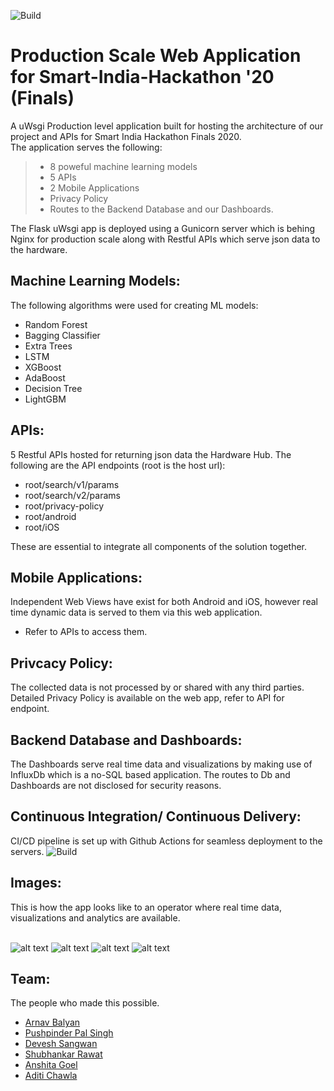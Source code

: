 ![Build](https://github.com/arnavbalyan/SIH/workflows/Python%20application/badge.svg)
<span style="color:black">
# Production Scale Web Application for Smart-India-Hackathon '20 (Finals) 
A uWsgi Production level application built for hosting the architecture of our project and APIs for Smart India Hackathon Finals 2020. <br>
The application serves the following:
> - 8 poweful machine learning models
> - 5 APIs
> - 2 Mobile Applications
> - Privacy Policy
> - Routes to the Backend Database and our Dashboards. <br>
 
The Flask uWsgi app is deployed using a Gunicorn server which is behing Nginx for production scale along with Restful APIs which serve json data to the hardware. 

## Machine Learning Models:
The following algorithms were used for creating ML models:
 - Random Forest
 - Bagging Classifier
 - Extra Trees
 - LSTM
 - XGBoost
 - AdaBoost
 - Decision Tree
 - LightGBM

## APIs: 
5 Restful APIs hosted for returning json data the Hardware Hub. The following are the API endpoints (root is the host url):
 - root/search/v1/params
 - root/search/v2/params
 - root/privacy-policy
 - root/android
 - root/iOS <br>
 
 These are essential to integrate all components of the solution together.

## Mobile Applications:
Independent Web Views have exist for both Android and iOS, however real time dynamic data is served to them via this web application.
 - Refer to APIs to access them.
 
## Privcacy Policy:
The collected data is not processed by or shared with any third parties. Detailed Privacy Policy is available on the web app, refer to API for endpoint.

## Backend Database and Dashboards:
The Dashboards serve real time data and visualizations by making use of InfluxDb which is a no-SQL based application. The routes to Db and Dashboards are not disclosed for security reasons.

## Continuous Integration/ Continuous Delivery:
CI/CD pipeline is set up with Github Actions for seamless deployment to the servers.  ![Build](https://github.com/arnavbalyan/SIH/workflows/Python%20application/badge.svg)


## Images:
This is how the app looks like to an operator where real time data, visualizations and analytics are available. 
<br/>
&nbsp;

![alt text](https://github.com/ArnavBalyan/SIH/blob/master/dashboards/sih_dashboard.png "Main Dash")
![alt text](https://github.com/ArnavBalyan/SIH/blob/master/dashboards/sih_dashboard1.png "Dash")
![alt text](https://github.com/ArnavBalyan/SIH/blob/master/dashboards/sih_dashboard2.png "Main Db")
![alt text](https://github.com/ArnavBalyan/SIH/blob/master/dashboards/sih_dashboard3.png "Db")
</span>

## Team:
The people who made this possible.
 - [Arnav Balyan](https://github.com/ArnavBalyan)
 - [Pushpinder Pal Singh](https://github.com/pushpinderpalsingh)
 - [Devesh Sangwan](https://github.com/deveshsangwan)
 - [Shubhankar Rawat](https://github.com/ShubhankarRawat)
 - [Anshita Goel](https://github.com/anshitagoel19)
 - [Aditi Chawla](https://github.com/aadiitii)


